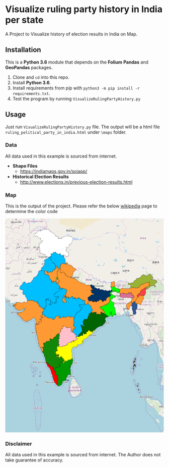 # Visualize ruling party history in India per state
A Project to Visualize history of election results in India on Map. 

## Installation

This is a **Python 3.6** module that depends on the **Folium** **Pandas** and **GeoPandas** packages.

1. Clone and `cd` into this repo.
2. Install **Python 3.6**.
3. Install requirements from pip with `python3 -m pip install -r requirements.txt`.
4. Test the program by running `VisualizeRulingPartyHistory.py` 

## Usage
Just run `VisualizeRulingPartyHistory.py` file. The output will be a html file `ruling_political_party_in_india.html` under `\maps` folder. 

### Data
All data used in this example is sourced from internet.
* **Shape Files**
    * https://indiamaps.gov.in/soiapp/
* **Historical Election Results**
    * http://www.elections.in/previous-election-results.html

### Map
This is the output of the project. Please refer the below [wikipedia](https://en.wikipedia.org/wiki/Category:India_political_party_colour_templates) page to determine the color code

![Map](img/2019_ruling_party_per_state.png)


### Disclaimer
All data used in this example is sourced from internet. The Author does not take guarantee of accuracy.  
